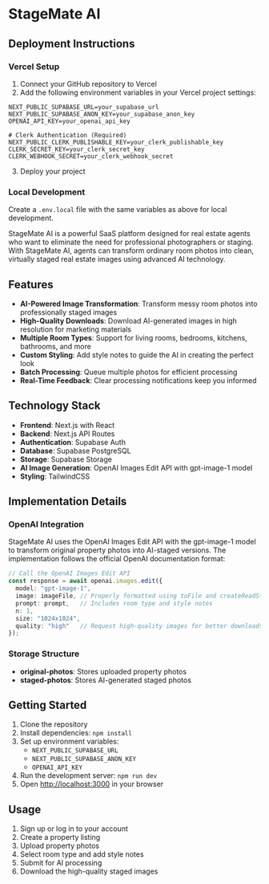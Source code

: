 # StageMate AI

## Deployment Instructions

### Vercel Setup

1. Connect your GitHub repository to Vercel
2. Add the following environment variables in your Vercel project settings:

```
NEXT_PUBLIC_SUPABASE_URL=your_supabase_url
NEXT_PUBLIC_SUPABASE_ANON_KEY=your_supabase_anon_key
OPENAI_API_KEY=your_openai_api_key

# Clerk Authentication (Required)
NEXT_PUBLIC_CLERK_PUBLISHABLE_KEY=your_clerk_publishable_key
CLERK_SECRET_KEY=your_clerk_secret_key
CLERK_WEBHOOK_SECRET=your_clerk_webhook_secret
```

3. Deploy your project

### Local Development

Create a `.env.local` file with the same variables as above for local development.

StageMate AI is a powerful SaaS platform designed for real estate agents who want to eliminate the need for professional photographers or staging. With StageMate AI, agents can transform ordinary room photos into clean, virtually staged real estate images using advanced AI technology.

## Features

- **AI-Powered Image Transformation**: Transform messy room photos into professionally staged images
- **High-Quality Downloads**: Download AI-generated images in high resolution for marketing materials
- **Multiple Room Types**: Support for living rooms, bedrooms, kitchens, bathrooms, and more
- **Custom Styling**: Add style notes to guide the AI in creating the perfect look
- **Batch Processing**: Queue multiple photos for efficient processing
- **Real-Time Feedback**: Clear processing notifications keep you informed

## Technology Stack

- **Frontend**: Next.js with React
- **Backend**: Next.js API Routes
- **Authentication**: Supabase Auth
- **Database**: Supabase PostgreSQL
- **Storage**: Supabase Storage
- **AI Image Generation**: OpenAI Images Edit API with gpt-image-1 model
- **Styling**: TailwindCSS

## Implementation Details

### OpenAI Integration

StageMate AI uses the OpenAI Images Edit API with the gpt-image-1 model to transform original property photos into AI-staged versions. The implementation follows the official OpenAI documentation format:

```typescript
// Call the OpenAI Images Edit API
const response = await openai.images.edit({
  model: "gpt-image-1",
  image: imageFile, // Properly formatted using toFile and createReadStream
  prompt: prompt,   // Includes room type and style notes
  n: 1,
  size: "1024x1024",
  quality: "high"   // Request high-quality images for better downloads
});
```

### Storage Structure

- **original-photos**: Stores uploaded property photos
- **staged-photos**: Stores AI-generated staged photos

## Getting Started

1. Clone the repository
2. Install dependencies: `npm install`
3. Set up environment variables:
   - `NEXT_PUBLIC_SUPABASE_URL`
   - `NEXT_PUBLIC_SUPABASE_ANON_KEY`
   - `OPENAI_API_KEY`
4. Run the development server: `npm run dev`
5. Open [http://localhost:3000](http://localhost:3000) in your browser

## Usage

1. Sign up or log in to your account
2. Create a property listing
3. Upload property photos
4. Select room type and add style notes
5. Submit for AI processing
6. Download the high-quality staged images
